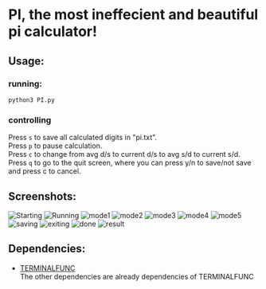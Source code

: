 # PI, the most ineffecient and beautiful pi calculator!
## Usage:
### running:
`python3 PI.py` 
### controlling
Press `s` to save all calculated digits in "pi.txt".  
Press `p` to pause calculation.  
Press `c` to change from avg d/s to current d/s to avg s/d to current s/d.  
Press `q` to go to the quit screen, where you can press y/n to save/not save and press c to cancel.  

## Screenshots:

![Starting](https://github.com/lomnom/PI/blob/main/screenshots/starting.png)
![Running](https://github.com/lomnom/PI/blob/main/screenshots/running.png)
![mode1](https://github.com/lomnom/PI/blob/main/screenshots/mode1.png)
![mode2](https://github.com/lomnom/PI/blob/main/screenshots/mode2.png)
![mode3](https://github.com/lomnom/PI/blob/main/screenshots/mode3.png)
![mode4](https://github.com/lomnom/PI/blob/main/screenshots/mode4.png)
![mode5](https://github.com/lomnom/PI/blob/main/screenshots/mode5.png)
![saving](https://github.com/lomnom/PI/blob/main/screenshots/saving.png)
![exiting](https://github.com/lomnom/PI/blob/main/screenshots/exiting.png)
![done](https://github.com/lomnom/PI/blob/main/screenshots/done.png)
![result](https://github.com/lomnom/PI/blob/main/screenshots/result.png)

## Dependencies:
- [TERMINALFUNC](https://github.com/lomnom/TERMINALFUNC)  
The other dependencies are already dependencies of TERMINALFUNC

